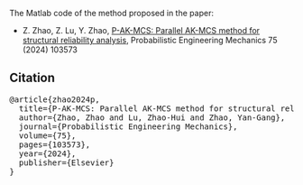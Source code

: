 The Matlab code of the method proposed in the paper:

* Z. Zhao, Z. Lu, Y. Zhao, [P-AK-MCS: Parallel AK-MCS method for structural reliability analysis](https://doi.org/10.1016/j.probengmech.2023.103573), Probabilistic Engineering Mechanics 75 (2024) 103573

## Citation
<pre>
@article{zhao2024p,
  title={P-AK-MCS: Parallel AK-MCS method for structural reliability analysis},
  author={Zhao, Zhao and Lu, Zhao-Hui and Zhao, Yan-Gang},
  journal={Probabilistic Engineering Mechanics},
  volume={75},
  pages={103573},
  year={2024},
  publisher={Elsevier}
}
</pre>
